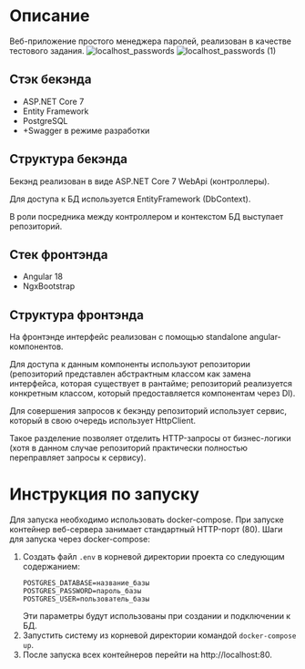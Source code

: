 # Описание
Веб-приложение простого менеджера паролей, реализован в качестве тестового задания.
![localhost_passwords](https://github.com/user-attachments/assets/cd7edd0b-8501-457a-99f0-5f9d03206619)
![localhost_passwords (1)](https://github.com/user-attachments/assets/a8874558-53fe-49ec-9fdc-b25ca8e29d9c)
## Стэк бекэнда
* ASP.NET Core 7
* Entity Framework
* PostgreSQL
* +Swagger в режиме разработки
## Структура бекэнда
Бекэнд реализован в виде ASP.NET Core 7 WebApi (контроллеры).

Для доступа к БД используется EntityFramework (DbContext).

В роли посредника между контроллером и контекстом БД выступает репозиторий.
## Стек фронтэнда
* Angular 18
* NgxBootstrap
## Структура фронтэнда
На фронтэнде интерфейс реализован с помощью standalone angular-компонентов.

Для доступа к данным компоненты используют репозитории (репозиторий представлен абстрактным классом как замена интерфейса, которая существует в рантайме; репозиторий реализуется конкретным классом, который предоставляется компонентам через DI).

Для совершения запросов к бекэнду репозиторий использует сервис, который в свою очередь использует HttpClient.

Такое разделение позволяет отделить HTTP-запросы от бизнес-логики (хотя в данном случае репозиторий практически полностью переправляет запросы к сервису).
# Инструкция по запуску
Для запуска необходимо использовать docker-compose.
При запуске контейнер веб-сервера занимает стандартный HTTP-порт (80).
Шаги для запуска через docker-compose:
1. Создать файл `.env` в корневой директории проекта со следующим содержанием:
    ````
    POSTGRES_DATABASE=название_базы
    POSTGRES_PASSWORD=пароль_базы
    POSTGRES_USER=пользователь_базы
    ````
    Эти параметры будут использованы при создании и подключении к БД.
2. Запустить систему из корневой директории командой `docker-compose up`.
3. После запуска всех контейнеров перейти на http://localhost:80.
